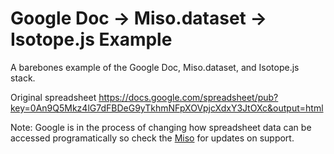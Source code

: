 # Google Doc -> Miso.dataset -> Isotope.js Example

A barebones example of the Google Doc, Miso.dataset, and Isotope.js stack.

Original spreadsheet <https://docs.google.com/spreadsheet/pub?key=0An9Q5Mkz4lG7dFBDeG9yTkhmNFpXOVpjcXdxY3JtOXc&output=html>

Note: Google is in the process of changing how spreadsheet data can be accessed programatically so check the [Miso](http://misoproject.com/dataset/) for updates on support.

![]()